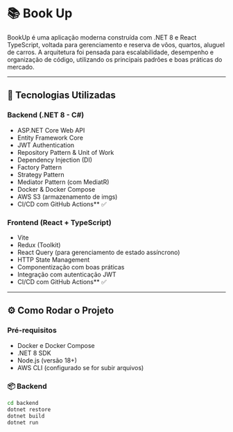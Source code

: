 # 📚 Book Up

BookUp é uma aplicação moderna construída com .NET 8 e React TypeScript, voltada para gerenciamento e reserva de vôos, quartos, aluguel de carros. A arquitetura foi pensada para escalabilidade, desempenho e organização de código, utilizando os principais padrões e boas práticas do mercado.

---

## 🧱 Tecnologias Utilizadas

### Backend (.NET 8 - C#)
- ASP.NET Core Web API
- Entity Framework Core
- JWT Authentication
- Repository Pattern & Unit of Work
- Dependency Injection (DI)
- Factory Pattern
- Strategy Pattern
- Mediator Pattern (com MediatR)
- Docker & Docker Compose
- AWS S3 (armazenamento de imgs)
- CI/CD com GitHub Actions** ✅

### Frontend (React + TypeScript)
- Vite
- Redux (Toolkit)
- React Query (para gerenciamento de estado assíncrono)
- HTTP State Management
- Componentização com boas práticas
- Integração com autenticação JWT
- CI/CD com GitHub Actions** ✅

---

## ⚙️ Como Rodar o Projeto

### Pré-requisitos
- Docker e Docker Compose
- .NET 8 SDK
- Node.js (versão 18+)
- AWS CLI (configurado se for subir arquivos)

### 📦 Backend
```bash
cd backend
dotnet restore
dotnet build
dotnet run
